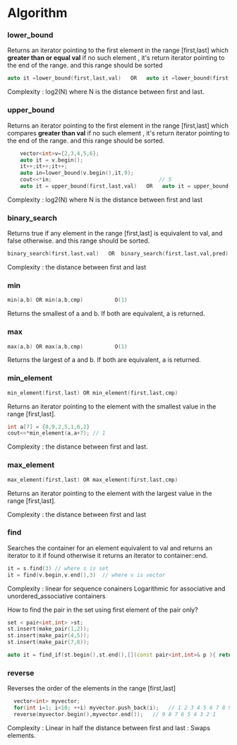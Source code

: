 # Algorithm

### lower_bound

Returns an iterator pointing to the first element in the range [first,last] which **greater than or equal val**
if no such element , it's return iterator pointing to the end of the range. and this range should be sorted
```cpp
auto it =lower_bound(first,last,val)   OR   auto it =lower_bound(first,last,val,pred)
```
Complexity : log2(N) where N is the distance between first and last.

### upper_bound 

Returns an iterator pointing to the first element in the range [first,last] which compares **greater than val**
if no such element , it's return iterator pointing to the end of the range. and this range should be sorted.

```cpp
    vector<int>v={2,3,4,5,6};
    auto it = v.begin();
    it++;it++;it++;
    auto in=lower_bound(v.begin(),it,9);
    cout<<*in;                                  // 5
    auto it = upper_bound(first,last,val)   OR   auto it = upper_bound(first,last,val,pred)
```

Complexity : log2(N) where N is the distance between first and last

### binary_search 

Returns true if any element in the range [first,last] is equivalent to val, and false otherwise. and this range should be sorted.
```cpp
binary_search(first,last,val)   OR  binary_search(first,last,val,pred)
```
Complexity :  the distance between first and last

### min 
```cpp
min(a,b) OR min(a,b,cmp)          O(1)
```
Returns the smallest of a and b. If both are equivalent, a is returned.

### max
```cpp
max(a,b) OR max(a,b,cmp)          O(1)
```
Returns the largest of a and b. If both are equivalent, a is returned.

### min_element 
```cpp
min_element(first,last) OR min_element(first,last,cmp)
```
Returns an iterator pointing to the element with the smallest value in the range [first,last].
```cpp
int a[7] = {8,9,2,5,1,6,2}
cout<<*min_element(a,a+7); // 1
```
Complexity :  the distance between first and last.

### max_element 
```cpp
max_element(first,last) OR max_element(first,last,cmp)
```
Returns an iterator pointing to the element with the largest value in the range [first,last].

Complexity :  the distance between first and last


### find 

Searches the container for an element equivalent to val and returns an iterator to it if found
otherwise it returns an iterator to container::end.

```cpp
it = s.find(3) // where s is set
it = find(v.begin,v.end(),3)  // where v is vector
```
Complexity : linear for sequence conainers
Logarithmic for associative and unordered_associative containers 

How to find the pair in the set using first element of the pair only?
```cpp
set < pair<int,int> >st;
st.insert(make_pair(1,2));
st.insert(make_pair(4,5));
st.insert(make_pair(7,8));

auto it = find_if(st.begin(),st.end(),[](const pair<int,int>& p ){ return p.first == 1;});
```

### reverse 

Reverses the order of the elements in the range [first,last]
```cpp
  vector<int> myvector;
  for(int i=1; i<10; ++i) myvector.push_back(i);   // 1 2 3 4 5 6 7 8 9
  reverse(myvector.begin(),myvector.end());   // 9 8 7 6 5 4 3 2 1
```
Complexity : Linear in half the distance between first and last : Swaps elements.

